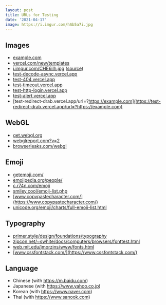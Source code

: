 ```yaml
---
layout: post
title: URLs for Testing
date: '2021-04-17'
image: https://i.imgur.com/hAb5a7i.jpg
---
```


## Images

- [example.com](https://example.com)
- [vercel.com/new/templates](https://vercel.com/new/templates)
- [i.imgur.com/CHE6ilh.jpg](https://i.imgur.com/CHE6ilh.jpg) ([source](https://wallpapersafari.com/w/UrvL4y/))
- [test-decode-async.vercel.app](https://test-decode-async.vercel.app)
- [test-404.vercel.app](https://test-404.vercel.app)
- [test-timeout.vercel.app](https://test-timeout.vercel.app)
- [test-http-login.vercel.app](https://test-http-login.vercel.app)
- [test-alert.vercel.app](https://test-alert.vercel.app)
- [test-redirect-drab.vercel.app/url=?https://example.com](https://test-redirect-drab.vercel.app/url=?https://example.com)

## WebGL

- [get.webgl.org](https://get.webgl.org/)
- [webglreport.com?v=2](https://webglreport.com/?v=2)
- [browserleaks.com/webgl](https://browserleaks.com/webgl)

## Emoji

- [getemoji.com/](https://getemoji.com/)
- [emojipedia.org/people/](https://emojipedia.org/people/)
- [c.r74n.com/emoji](https://c.r74n.com/emoji)
- [smiley.cool/emoji-list.php](https://smiley.cool/emoji-list.php)
- [www.copypastecharacter.com/](https://www.copypastecharacter.com/)
- [unicode.org/emoji/charts/full-emoji-list.html](https://unicode.org/emoji/charts/full-emoji-list.html)

## Typography

- [primer.style/design/foundations/typography](https://primer.style/design/foundations/typography)
- [zipcon.net/~swhite/docs/computers/browsers/fonttest.html](https://zipcon.net/~swhite/docs/computers/browsers/fonttest.html)
- [web.mit.edu/jmorzins/www/fonts.html](https://web.mit.edu/jmorzins/www/fonts.html)
- [www.cssfontstack.com/](https://www.cssfontstack.com/)

## Language

- Chinese (with https://m.baidu.com)
- Japanese (with https://www.yahoo.co.jp)
- Korean (with https://www.naver.com)
- Thai (with https://www.sanook.com)
